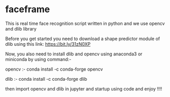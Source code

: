 # faceframe
This is real time face recognition script written in python and we use opencv and dlib library

Before you get started you need to download a shape predictor module of dlib using this link: https://bit.ly/31zN0XP

Now, you also need to install dlib and opencv using anaconda3 or miniconda by using command:- 

opencv :- conda install -c conda-forge opencv

dlib :- conda install -c conda-forge dlib

then import opencv and dlib in jupyter and startup using code and enjoy !!!!
